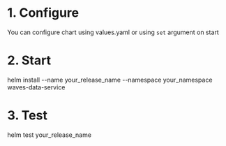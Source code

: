 # 1. Configure
You can configure chart using values.yaml or using `set` argument on start

# 2. Start 
helm install --name your_release_name --namespace your_namespace waves-data-service

# 3. Test
helm test your_release_name